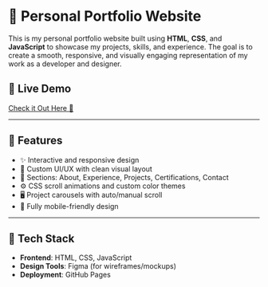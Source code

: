 # 💼 Personal Portfolio Website

This is my personal portfolio website built using **HTML**, **CSS**, and **JavaScript** to showcase my projects, skills, and experience. The goal is to create a smooth, responsive, and visually engaging representation of my work as a developer and designer.

## 🔗 Live Demo

[Check it Out Here 🚀](https://darsana-ramesh.github.io/Portfolio/)


---

## 📌 Features

- ✨ Interactive and responsive design
- 🎨 Custom UI/UX with clean visual layout
- 🧩 Sections: About, Experience, Projects, Certifications, Contact
- ⚙️ CSS scroll animations and custom color themes
- 🖥️ Project carousels with auto/manual scroll
- 📱 Fully mobile-friendly design

---

## 📂 Tech Stack

- **Frontend**: HTML, CSS, JavaScript  
- **Design Tools**: Figma (for wireframes/mockups)
- **Deployment**: GitHub Pages
